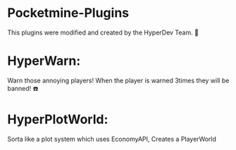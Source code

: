# Pocketmine-Plugins
This plugins were modified and created by the HyperDev Team. :cake:

# HyperWarn:
Warn those annoying players! When the player is warned 3times they will be banned! :phone:

# HyperPlotWorld:
Sorta like a plot system which uses EconomyAPI, Creates a PlayerWorld

